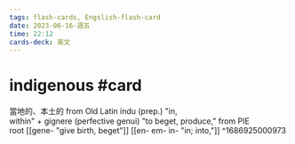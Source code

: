 ```yaml
---
tags: flash-cards, Engslish-flash-card
date: 2023-06-16-週五
time: 22:12
cards-deck: 英文
---
```


# indigenous #card 
當地的、本土的
from Old Latin indu (prep.) "in, within" + gignere (perfective genui) "to beget, produce," from PIE root [[gene- "give birth, beget"]]
[[en- em- in-  "in; into,"]] 
^1686925000973
